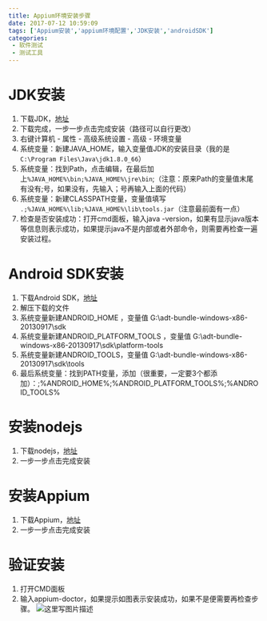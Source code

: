 ```yaml
---
title: Appium环境安装步骤
date: 2017-07-12 10:59:09
tags: ['Appium安装','appium环境配置','JDK安装','androidSDK']
categories: 
 - 软件测试
 - 测试工具
---
```


# JDK安装

 1. 下载JDK，[地址](http://www.oracle.com/technetwork/java/javase/downloads/index.html)
 2. 下载完成，一步一步点击完成安装（路径可以自行更改）
 3. 右键计算机 - 属性 - 高级系统设置 - 高级 - 环境变量
 4. 系统变量：新建JAVA_HOME，输入变量值JDK的安装目录（我的是 `C:\Program Files\Java\jdk1.8.0_66`）
 5. 系统变量：找到Path，点击编辑，在最后加上`%JAVA_HOME%\bin;%JAVA_HOME%\jre\bin`;（注意：原来Path的变量值末尾有没有;号，如果没有，先输入；号再输入上面的代码）
 6. 系统变量：新建CLASSPATH变量，变量值填写 `.;%JAVA_HOME%\lib;%JAVA_HOME%\lib\tools.jar`（注意最前面有一点）
 7. 检查是否安装成功：打开cmd面板，输入java -version，如果有显示java版本等信息则表示成功，如果提示java不是内部或者外部命令，则需要再检查一遍安装过程。

# Android SDK安装

 1. 下载Android SDK，[地址](https://www.baidu.com/link?url=n8D8L5BiGZGOp1Wjv2ylq48-PYsynST3sJa8a3KiFlZUyVffJlCb_PLsKMl3-XzBbUOwBg7wNPiqoOeQ1uHra_cAy-Efz8aEYGNVK2kqzP3&wd=&eqid=a22a5b0d000004cd0000000659658a54)
 2. 解压下载的文件
 3. 系统变量新建ANDROID_HOME ，变量值  G:\adt-bundle-windows-x86-20130917\sdk
 4. 系统变量新建ANDROID_PLATFORM_TOOLS ，变量值 G:\adt-bundle-windows-x86-20130917\sdk\platform-tools
 5. 系统变量新建ANDROID_TOOLS，变量值 G:\adt-bundle-windows-x86-20130917\sdk\tools
 6. 最后系统变量：找到PATH变量，添加（很重要，一定要3个都添加）：;%ANDROID_HOME%;%ANDROID_PLATFORM_TOOLS%;%ANDROID_TOOLS%

# 安装nodejs
1. 下载nodejs，[地址](http://nodejs.cn/download/)
2. 一步一步点击完成安装

# 安装Appium
1. 下载Appium，[地址](http://appium.io/)
2. 一步一步点击完成安装

# 验证安装
1. 打开CMD面板
2. 输入appium-doctor，如果提示如图表示安装成功，如果不是便需要再检查步骤。
![这里写图片描述](http://img.blog.csdn.net/20170712105719056?watermark/2/text/aHR0cDovL2Jsb2cuY3Nkbi5uZXQvYW1vc2Nu/font/5a6L5L2T/fontsize/400/fill/I0JBQkFCMA==/dissolve/70/gravity/SouthEast)